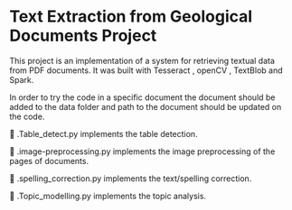 # Text Extraction from Geological Documents Project
 
 This project is an implementation of a system for retrieving textual data from PDF documents. It was built with Tesseract , openCV , TextBlob and Spark.
 
 In order to try the code in a specific document the document should be added to the data folder and path to the document should be updated on the code.

:small_blue_diamond: .Table_detect.py implements the table detection.

:small_blue_diamond: .image-preprocessing.py implements the image preprocessing of the pages of documents.

:small_blue_diamond: .spelling_correction.py implements the text/spelling correction.

:small_blue_diamond: .Topic_modelling.py implements the topic analysis.






 
